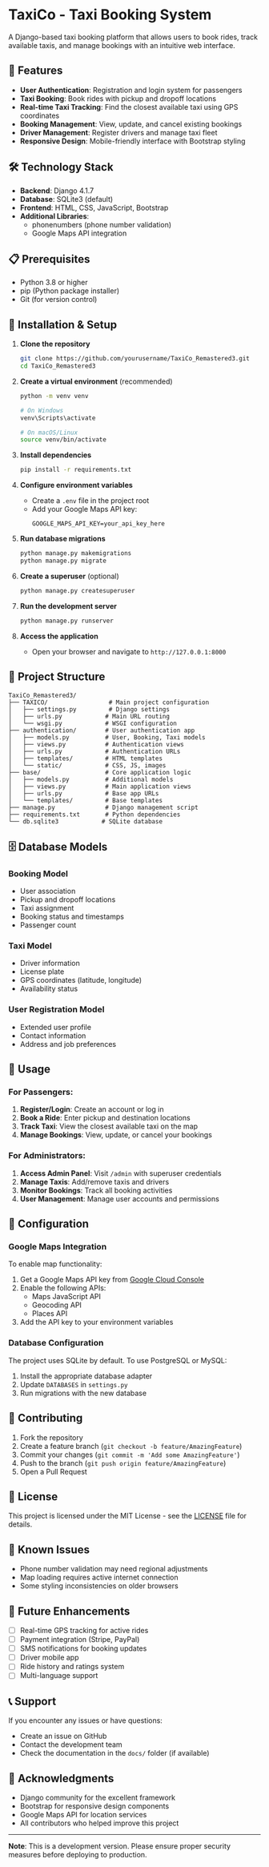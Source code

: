 # TaxiCo - Taxi Booking System

A Django-based taxi booking platform that allows users to book rides, track available taxis, and manage bookings with an intuitive web interface.

## 🚖 Features

- **User Authentication**: Registration and login system for passengers
- **Taxi Booking**: Book rides with pickup and dropoff locations
- **Real-time Taxi Tracking**: Find the closest available taxi using GPS coordinates
- **Booking Management**: View, update, and cancel existing bookings
- **Driver Management**: Register drivers and manage taxi fleet
- **Responsive Design**: Mobile-friendly interface with Bootstrap styling

## 🛠️ Technology Stack

- **Backend**: Django 4.1.7
- **Database**: SQLite3 (default)
- **Frontend**: HTML, CSS, JavaScript, Bootstrap
- **Additional Libraries**: 
  - phonenumbers (phone number validation)
  - Google Maps API integration

## 📋 Prerequisites

- Python 3.8 or higher
- pip (Python package installer)
- Git (for version control)

## 🚀 Installation & Setup

1. **Clone the repository**
   ```bash
   git clone https://github.com/yourusername/TaxiCo_Remastered3.git
   cd TaxiCo_Remastered3
   ```

2. **Create a virtual environment** (recommended)
   ```bash
   python -m venv venv
   
   # On Windows
   venv\Scripts\activate
   
   # On macOS/Linux
   source venv/bin/activate
   ```

3. **Install dependencies**
   ```bash
   pip install -r requirements.txt
   ```

4. **Configure environment variables**
   - Create a `.env` file in the project root
   - Add your Google Maps API key:
     ```
     GOOGLE_MAPS_API_KEY=your_api_key_here
     ```

5. **Run database migrations**
   ```bash
   python manage.py makemigrations
   python manage.py migrate
   ```

6. **Create a superuser** (optional)
   ```bash
   python manage.py createsuperuser
   ```

7. **Run the development server**
   ```bash
   python manage.py runserver
   ```

8. **Access the application**
   - Open your browser and navigate to `http://127.0.0.1:8000`

## 📁 Project Structure

```
TaxiCo_Remastered3/
├── TAXICO/                 # Main project configuration
│   ├── settings.py         # Django settings
│   ├── urls.py            # Main URL routing
│   └── wsgi.py            # WSGI configuration
├── authentication/        # User authentication app
│   ├── models.py          # User, Booking, Taxi models
│   ├── views.py           # Authentication views
│   ├── urls.py            # Authentication URLs
│   ├── templates/         # HTML templates
│   └── static/            # CSS, JS, images
├── base/                  # Core application logic
│   ├── models.py          # Additional models
│   ├── views.py           # Main application views
│   ├── urls.py            # Base app URLs
│   └── templates/         # Base templates
├── manage.py              # Django management script
├── requirements.txt       # Python dependencies
└── db.sqlite3            # SQLite database
```

## 🗄️ Database Models

### Booking Model
- User association
- Pickup and dropoff locations
- Taxi assignment
- Booking status and timestamps
- Passenger count

### Taxi Model
- Driver information
- License plate
- GPS coordinates (latitude, longitude)
- Availability status

### User Registration Model
- Extended user profile
- Contact information
- Address and job preferences

## 🎯 Usage

### For Passengers:
1. **Register/Login**: Create an account or log in
2. **Book a Ride**: Enter pickup and destination locations
3. **Track Taxi**: View the closest available taxi on the map
4. **Manage Bookings**: View, update, or cancel your bookings

### For Administrators:
1. **Access Admin Panel**: Visit `/admin` with superuser credentials
2. **Manage Taxis**: Add/remove taxis and drivers
3. **Monitor Bookings**: Track all booking activities
4. **User Management**: Manage user accounts and permissions

## 🔧 Configuration

### Google Maps Integration
To enable map functionality:
1. Get a Google Maps API key from [Google Cloud Console](https://console.cloud.google.com/)
2. Enable the following APIs:
   - Maps JavaScript API
   - Geocoding API
   - Places API
3. Add the API key to your environment variables

### Database Configuration
The project uses SQLite by default. To use PostgreSQL or MySQL:
1. Install the appropriate database adapter
2. Update `DATABASES` in `settings.py`
3. Run migrations with the new database

## 🤝 Contributing

1. Fork the repository
2. Create a feature branch (`git checkout -b feature/AmazingFeature`)
3. Commit your changes (`git commit -m 'Add some AmazingFeature'`)
4. Push to the branch (`git push origin feature/AmazingFeature`)
5. Open a Pull Request

## 📝 License

This project is licensed under the MIT License - see the [LICENSE](LICENSE) file for details.

## 🐛 Known Issues

- Phone number validation may need regional adjustments
- Map loading requires active internet connection
- Some styling inconsistencies on older browsers

## 🔮 Future Enhancements

- [ ] Real-time GPS tracking for active rides
- [ ] Payment integration (Stripe, PayPal)
- [ ] SMS notifications for booking updates
- [ ] Driver mobile app
- [ ] Ride history and ratings system
- [ ] Multi-language support

## 📞 Support

If you encounter any issues or have questions:
- Create an issue on GitHub
- Contact the development team
- Check the documentation in the `docs/` folder (if available)

## 🙏 Acknowledgments

- Django community for the excellent framework
- Bootstrap for responsive design components
- Google Maps API for location services
- All contributors who helped improve this project

---

**Note**: This is a development version. Please ensure proper security measures before deploying to production.
